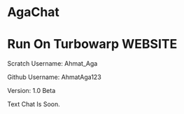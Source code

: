 # AgaChat

# Run On Turbowarp WEBSITE

Scratch Username: Ahmat_Aga

Github Username: AhmatAga123

Version: 1.0 Beta

Text Chat Is Soon.
